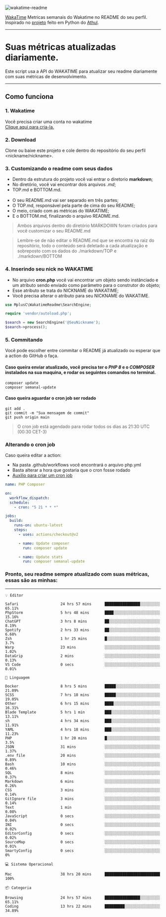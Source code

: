 ![wakatime-readme](https://socialify.git.ci/bymatheus/wakatime-readme/image?description=1&descriptionEditable=M%C3%A9tricas%20semanais%20do%20Wakatime%20no%20seu%20README%20de%20perfil.&font=KoHo&forks=1&language=1&owner=1&pattern=Signal&stargazers=1&theme=Dark)

[WakaTime](https://wakatime.com) Metricas semanais do Wakatime no README do seu perfil. <br>
Inspirado no [projeto](https://github.com/athul/waka-readme) feito em Python do [Athul](https://github.com/athul).
___

# Suas métricas atualizadas diariamente.
Este script usa a API do WAKATIME para atualizar seu readme diariamente com suas métricas de desenvolvimento.

___

## Como funciona

### 1. Wakatime
Você precisa criar uma conta no wakatime <br>
[Clique aqui para cria-la.](https://wakatime.com) 

### 2. Download
Clone ou baixe este projeto e cole dentro do repositório do seu perfil <nickname/nickname>.

### 3. Customizando o readme com seus dados
- Dentro da estrutura do projeto você vai entrar o diretorio **markdown**;  
- No diretório, você vai encontrar dois arquivos *.md*;
- TOP.md e BOTTOM.md.
<br><br>
- O seu README.md vai ser separado em três partes; 
- O TOP.md, responsável pela parte de cima do seu README;
- O meio, criado com as métricas do WAKATIME;
- E o BOTTOM.md, finalizando o arquivo README.md.<br>

> Ambos arquivos dentro do diretório MARKDOWN foram criados para você customizar o seu README.md

> Lembre-se de não editar o README.md que se encontra na raiz do repositório, todo o conteúdo será deletado a cada atualização e sobreposto com os dados do ./markdown/TOP e ./markdown/BOTTOM

### 4. Inserindo seu nick no WAKATIME
- No arquivo **cron.php** você vai encontrar um objeto sendo instânciado e um atributo sendo enviado como parâmetro para o construtor do objeto;
- Esse atributo se trata do NICKNAME do WAKATIME;
- Você precisa alterar o atributo para seu NICKNAME do WAKATIME.

```php
use MplusC\WakatimeReadme\SearchEngine;

require 'vendor/autoload.php';

$search = new SearchEngine('@SeuNickname');
$search->process();
```

### 5. Commitando
Você pode escolher entre commitar o README já atualizado ou esperar que a action do GitHub o faça. <br>

#### Caso queira enviar atualizado, você precisa ter o *PHP 8* e o *COMPOSER* instalados na sua maquina, e rodar os seguintes comandos no terminal.
```composer
composer update
composer semanal-update 
```

#### Caso queira aguardar o cron job ser rodado 
```git 
git add .
git commit -m "Sua mensagem de commit"
git push origin main
```

>O cron job está agendado para rodar todos os dias as 21:30 UTC (00:30 CET-3) 

### Alterando o cron job
Caso queira editar a action:

- Na pasta .github/workflows você encontrará o arquivo php.yml
- Basta alterar a hora que gostaria que o cron fosse rodado
- [Auxilio para criar um cron job](https://crontab.guru)

```yml
name: PHP Composer

on:
  workflow_dispatch:
  schedule:
    - cron: "5 21 * * *"

jobs:
  build:
    runs-on: ubuntu-latest
    steps:
      - uses: actions/checkout@v2

      - name: Update composer
        run: composer update

      - name: Update stats
        run: composer semanal-update
```

### Pronto, seu readme sempre atualizado com suas métricas, essas são as minhas:

___
```text
💡 Editor

Safari                   24 hrs 57 mins      ████████████████░░░░░░░░░     65.11%
PhpStorm                 5 hrs 48 mins       ████░░░░░░░░░░░░░░░░░░░░░     15.16%
ChatGPT                  3 hrs 8 mins        ██░░░░░░░░░░░░░░░░░░░░░░░      8.19%
Spotify                  2 hrs 33 mins       ██░░░░░░░░░░░░░░░░░░░░░░░      6.68%
Zsh                      1 hr 25 mins        █░░░░░░░░░░░░░░░░░░░░░░░░       3.7%
Warp                     23 mins             ░░░░░░░░░░░░░░░░░░░░░░░░░      1.02%
DataGrip                 2 mins              ░░░░░░░░░░░░░░░░░░░░░░░░░      0.13%
VS Code                  0 secs              ░░░░░░░░░░░░░░░░░░░░░░░░░      0.01%
```
```text
💬 Linguagem

Docker                   8 hrs 5 mins        █████░░░░░░░░░░░░░░░░░░░░     21.09%
SCSS                     7 hrs 18 mins       █████░░░░░░░░░░░░░░░░░░░░     19.05%
Other                    6 hrs 15 mins       ████░░░░░░░░░░░░░░░░░░░░░     16.31%
Blade Template           5 hrs 1 min         ███░░░░░░░░░░░░░░░░░░░░░░     13.11%
sh                       4 hrs 34 mins       ███░░░░░░░░░░░░░░░░░░░░░░     11.91%
YAML                     4 hrs 18 mins       ███░░░░░░░░░░░░░░░░░░░░░░     11.23%
PHP                      1 hr 20 mins        █░░░░░░░░░░░░░░░░░░░░░░░░       3.5%
JSON                     31 mins             ░░░░░░░░░░░░░░░░░░░░░░░░░      1.37%
.env file                20 mins             ░░░░░░░░░░░░░░░░░░░░░░░░░      0.89%
Bash                     10 mins             ░░░░░░░░░░░░░░░░░░░░░░░░░      0.46%
SQL                      8 mins              ░░░░░░░░░░░░░░░░░░░░░░░░░      0.37%
Markdown                 6 mins              ░░░░░░░░░░░░░░░░░░░░░░░░░      0.26%
CSS                      3 mins              ░░░░░░░░░░░░░░░░░░░░░░░░░      0.14%
GitIgnore file           3 mins              ░░░░░░░░░░░░░░░░░░░░░░░░░      0.14%
Text                     1 min               ░░░░░░░░░░░░░░░░░░░░░░░░░      0.08%
JavaScript               0 secs              ░░░░░░░░░░░░░░░░░░░░░░░░░      0.04%
INI                      0 secs              ░░░░░░░░░░░░░░░░░░░░░░░░░      0.02%
EditorConfig             0 secs              ░░░░░░░░░░░░░░░░░░░░░░░░░      0.02%
SourceMap                0 secs              ░░░░░░░░░░░░░░░░░░░░░░░░░      0.01%
SmartyConfig             0 secs              ░░░░░░░░░░░░░░░░░░░░░░░░░         0%
```
```text
💻 Sistema Operacional

Mac                      38 hrs 20 mins      █████████████████████████       100%
```
```text
📦 Categoria

Browsing                 24 hrs 57 mins      ████████████████░░░░░░░░░     65.11%
Coding                   13 hrs 22 mins      █████████░░░░░░░░░░░░░░░░     34.89%
```
